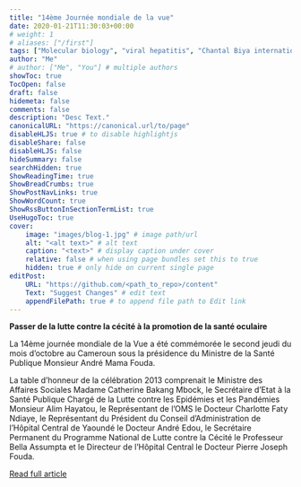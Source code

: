 ```yaml
---
title: "14ème Journée mondiale de la vue"
date: 2020-01-21T11:30:03+00:00
# weight: 1
# aliases: ["/first"]
tags: ["Molecular biology", "viral hepatitis", "Chantal Biya international reference center"]
author: "Me"
# author: ["Me", "You"] # multiple authors
showToc: true
TocOpen: false
draft: false
hidemeta: false
comments: false
description: "Desc Text."
canonicalURL: "https://canonical.url/to/page"
disableHLJS: true # to disable highlightjs
disableShare: false
disableHLJS: false
hideSummary: false
searchHidden: true
ShowReadingTime: true
ShowBreadCrumbs: true
ShowPostNavLinks: true
ShowWordCount: true
ShowRssButtonInSectionTermList: true
UseHugoToc: true
cover:
    image: "images/blog-1.jpg" # image path/url
    alt: "<alt text>" # alt text
    caption: "<text>" # display caption under cover
    relative: false # when using page bundles set this to true
    hidden: true # only hide on current single page
editPost:
    URL: "https://github.com/<path_to_repo>/content"
    Text: "Suggest Changes" # edit text
    appendFilePath: true # to append file path to Edit link
---
```

**Passer de la lutte contre la cécité à la promotion de la santé oculaire**

La 14ème journée mondiale de la Vue a été commémorée le second jeudi du mois d’octobre au Cameroun sous la présidence du Ministre de la Santé Publique Monsieur André Mama Fouda.

La table d’honneur de la célébration 2013 comprenait le Ministre des Affaires Sociales Madame Catherine Bakang Mbock, le Secrétaire d’Etat à la Santé Publique Chargé de la Lutte contre les Epidémies et les Pandémies Monsieur Alim Hayatou, le Représentant de l’OMS le Docteur Charlotte Faty Ndiaye, le Représentant du Président du Conseil d’Administration de l’Hôpital Central de Yaoundé le Docteur André Edou, le Secrétaire Permanent du Programme National de Lutte contre la Cécité le Professeur Bella Assumpta et le Directeur de l’Hôpital Central le Docteur Pierre Joseph Fouda.

[Read full article](https://www.afro.who.int/node/4584)